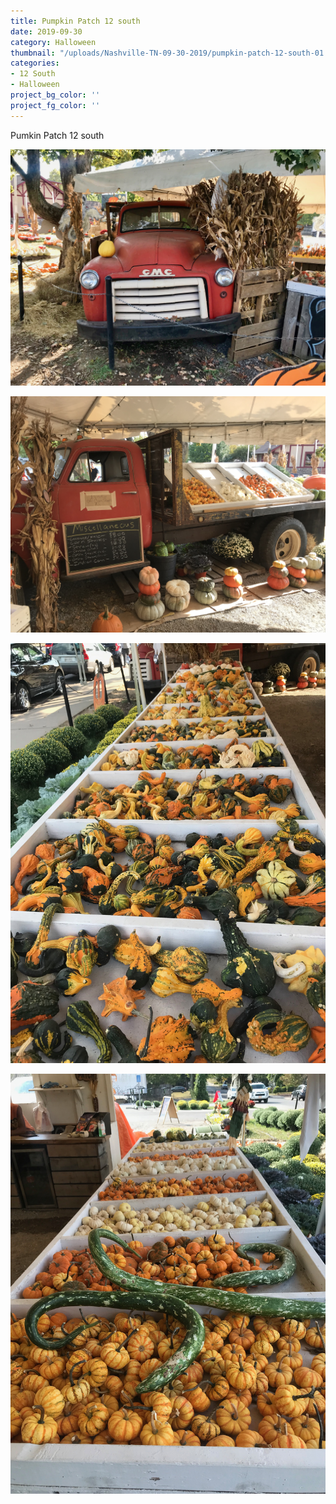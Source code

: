 ```yaml
---
title: Pumpkin Patch 12 south
date: 2019-09-30
category: Halloween
thumbnail: "/uploads/Nashville-TN-09-30-2019/pumpkin-patch-12-south-01.jpg"
categories:
- 12 South
- Halloween
project_bg_color: ''
project_fg_color: ''
---
```


Pumkin Patch 12 south   

![pumkin-patch-12-south](/uploads/Nashville-TN-09-30-2019/pumpkin-patch-12-south-01.jpg)

![pumkin-patch-12-south](/uploads/Nashville-TN-09-30-2019/pumpkin-patch-12-south-02.jpg)

![pumkin-patch-12-south](/uploads/Nashville-TN-09-30-2019/pumpkin-patch-12-south-03.jpg)

![pumkin-patch-12-south](/uploads/Nashville-TN-09-30-2019/pumpkin-patch-12-south-04.jpg)




